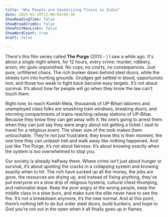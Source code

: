 ```yaml
---
title: "Why People are Vandalizing Trains in India"
date: 2025-02-10T12:00:03+05:30
ShowReadingTime: false
ShowBreadCrumbs: false
ShowPostNavLinks: false
ShowWordCount: true
draft: false

---
```


There's this film series called **The Purge** (2013 - ) I saw a while ago. It's about a single night where, for 12 hours, every crime: murder, robbery, arson, etc goes unpunished. No cops, no courts, no consequences. Just pure, unfiltered chaos. The rich bunker down behind steel doors, while the streets turn into hunting grounds. Grudges get settled in blood, opportunists loot, and those too weak to fight back become easy targets. It’s not about survival. It’s about how far people will go when they know the law can’t touch them.  
  
Right now, to reach Kumbh Mela, thousands of UP-Bihari laborers and unemployed class folks are smashing train windows, breaking doors, and storming compartments of trains reaching railway stations of UP-Bihar. Because they know they can get away with it. No one’s going to arrest them when they can just say they were angry about not getting a ticket / seat to travel for a religious event. The sheer size of the mob makes them untouchable. They’re not just frustrated; they know this is their moment, the one time they can unleash hell and walk away like nothing happened. And just like The Purge, it’s not about fairness. It’s about knowing exactly when the system is too overwhelmed to stop you.  
  
Our society is already halfway there. Where crime isn’t just about hunger or survival, it’s about spotting the cracks in a collapsing system and knowing exactly when to hit. The rich have sucked up all the money, the jobs are gone, the resources are drying up, and instead of fixing anything, they’ve put everyone on a slow drip of religious hysteria, cultural chest-thumping, and nationalist dope. Keep the poor angry at the wrong people, keep the middle class in a slow burn, and make sure the elite never have to see the fire. It’s not a breakdown anymore, it’s the new normal. And at this point, there’s nothing left to do but order steel doors, build bunkers, and hope to God you’re not out in the open when it all finally goes up in flames.